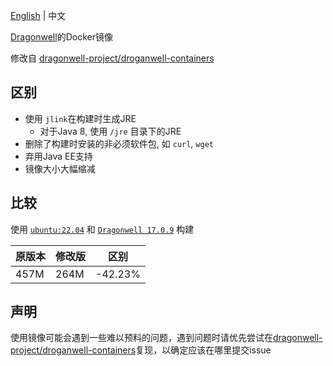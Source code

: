 [English](./readme.md) | 中文

[Dragonwell](https://github.com/dragonwell-project)的Docker镜像

修改自 [dragonwell-project/droganwell-containers](https://github.com/dragonwell-project/dragonwell-containers/)

## 区别

- 使用 `jlink`在构建时生成JRE
    - 对于Java 8, 使用 `/jre` 目录下的JRE
- 删除了构建时安装的非必须软件包, 如 `curl`, `wget`
- 弃用Java EE支持
- 镜像大小大幅缩减

## 比较

使用 [`ubuntu:22.04`](https://hub.docker.com/layers/library/ubuntu/22.04/images/sha256-bbf3d1baa208b7649d1d0264ef7d522e1dc0deeeaaf6085bf8e4618867f03494?context=explore) 和 [`Dragonwell 17.0.9`](https://github.com/dragonwell-project/dragonwell17/releases/tag/dragonwell-standard-17.0.9.0.10%2B9_jdk-17.0.9-ga) 构建

|原版本   |修改版  |区别    |
|--------|--------|--------|
|457M    |264M    |-42.23% |

## 声明

使用镜像可能会遇到一些难以预料的问题，遇到问题时请优先尝试在[dragonwell-project/droganwell-containers](https://github.com/dragonwell-project/dragonwell-containers/)复现，以确定应该在哪里提交issue